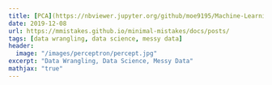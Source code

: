 ```yaml
---
title: [PCA](https://nbviewer.jupyter.org/github/moe9195/Machine-Learning-Projects/blob/master/US_Senate.ipynb)
date: 2019-12-08
url: https://mmistakes.github.io/minimal-mistakes/docs/posts/
tags: [data wrangling, data science, messy data]
header:
  image: "/images/perceptron/percept.jpg"
excerpt: "Data Wrangling, Data Science, Messy Data"
mathjax: "true"
---
```

